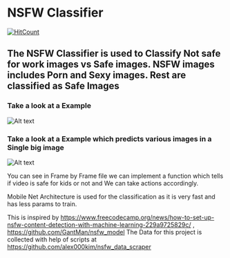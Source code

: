 # NSFW Classifier
[![HitCount](http://hits.dwyl.io/lakshaychhabra/https://githubcom/lakshaychhabra/NSFW-Detection-DL.svg)](http://hits.dwyl.io/lakshaychhabra/https://githubcom/lakshaychhabra/NSFW-Detection-DL)
## The NSFW Classifier is used to Classify Not safe for work images vs Safe images. NSFW images includes Porn and Sexy images. Rest are classified as Safe Images

### Take a look at a Example 
![Alt text](https://media.giphy.com/media/ZecW1EOmmrEvH6yBSn/giphy.gif "Optional Title")

### Take a look at a Example which predicts various images in a Single big image
![Alt text](https://media.giphy.com/media/U85BkLJAb5hFZsLZAr/giphy.gif "Optional Title")

You can see in Frame by Frame file we can implement a function which tells if video is safe for kids or not and We can take actions accordingly.

Mobile Net Architecture is used for the classification as it is very fast and has less params to train.

This is inspired by https://www.freecodecamp.org/news/how-to-set-up-nsfw-content-detection-with-machine-learning-229a9725829c/ , https://github.com/GantMan/nsfw_model
The Data for this project is collected with help of scripts at https://github.com/alex000kim/nsfw_data_scraper

